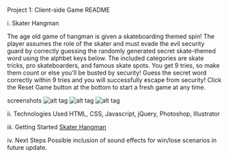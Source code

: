 Project 1: Client-side Game README

i. Skater Hangman

The age old game of hangman is given a skateboarding themed spin! The player assumes the role of the skater and must evade the evil security guard by correctly guessing the randomly generated secret skate-themed word using the alphbet keys below. The included categories are skate tricks, pro skateboarders, and famous skate spots. You get 9 tries, so make them count or else you'll be busted by security! Guess the secret word correctly within 9 tries and you will successfully escape from security! Click the Reset Game button at the bottom to start a fresh game at any time.

screenshots
![alt tag](http://i.imgur.com/8L1B5Pc.jpg "screenshot1")
![alt tag](http://i.imgur.com/rLspZ1t.jpg "screenshot2")
![alt tag](http://i.imgur.com/hCYTMAu.jpg "screenshot3")

ii. Technologies Used
HTML, CSS, Javascript, jQuery, Photoshop, Illustrator

iii. Getting Started
[Skater Hangman](https://quocbdo.github.io/hangman/)

iv. Next Steps
Possible inclusion of sound effects for win/lose scenarios in future update.